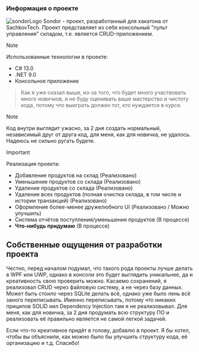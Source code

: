 ### Информация о проекте
![sondorLogo](https://github.com/user-attachments/assets/5334cc2f-4f22-4c10-a323-8235a1229a2f)
Sondor - проект, разработанный для хакатона от SachkovTech. Проект представляет из себя консольный "пульт управления" складом, т.е. является CRUD-приложением.

> [!NOTE]
> Использованные технологии в проекте:
> + C# 13.0
> + .NET 9.0
> + Консольное приложение

>Как я уже сказал выше, из-за того, что будет много участвовать много новичков, я не буду оценивать ваше мастерство и чистоту кода, потому что выиграть должен тот, кто нуждается в курсе.

> [!NOTE]
> Код внутри выглядит ужасно, за 2 дня создать нормальный, независимый друг от друга код, для меня, как для новичка, не удалось. Надеюсь не сильно ругать будете.

> [!IMPORTANT]
> Реализация проекта:
> + Добавление продуктов на склад (Реализовано)
> + Уменьшение продуктов со склада (Реализовано)
> + Удаление продуктов со склада (Реализовано)
> + Удаление всех продуктов (полная очистка склада, в том числе и истории транзакций) (Реализовано)
> + Оформление более-менее дружелюбного UI (Реализовано / Можно улучшить)
> + Система отчётов поступления/уменьшения продуктов (В процессе)
> + __Что-нибудь придумаю__ (В процессе)

## Собственные ощущения от разработки проекта
Честно, перед началом подумал, что такого рода проекты лучше делать в WPF или UWP, однако в консоли это будет выглядить уникальнее, да и креативность свою проверить можно.
Касаемо сохранений, я реализовал CRUD через файловую систему, а не через базу данных. Может быть стоило через SQLite делать всё, однако уже было лень всё заного переписывать.
Именно переписывать, потому что никаких приципов SOLID иил Dependency Injection там я не реализовывал. Для меня, как для новичка, за 2 дня продумать всю структуру ПО и реализовать
её правильно является не самой легкой задачей.

Если что-то креативное придёт в голову, добавлю в проект. Я бы хотел, чтобы вы объяснили, как можно было бы улучшить структуру кода, её организацию и т.д. Спасибо!
